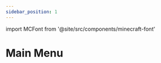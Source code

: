 ```yaml
---
sidebar_position: 1
---
```


import MCFont from '@site/src/components/minecraft-font'

# Main Menu


